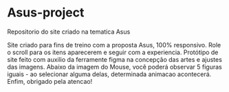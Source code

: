 # Asus-project
 Repositorio do site criado na tematica Asus

Site criado para fins de treino com a proposta Asus, 100% responsivo. Role o scroll para os itens aparecerem e seguir com a experiencia. Protótipo de site feito com auxilio da ferramente figma na concepção das artes e ajustes das imagens. Abaixo da imagem do Mouse, você poderá observar 5 figuras iguais - ao selecionar alguma delas, determinada animacao acontecerá. Enfim, obrigado pela atencao!
